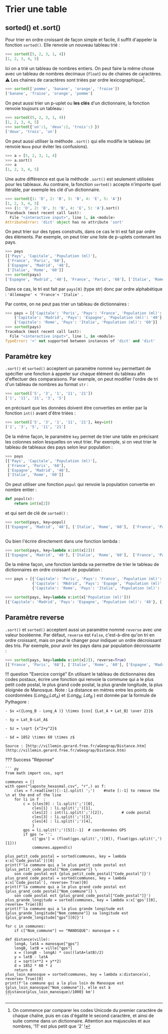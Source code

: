 # Trier une table

## sorted() et .sort()

Pour trier en ordre croissant de façon simple et facile, il suffit d'appeler la fonction `sorted()`. Elle renvoie un nouveau tableau trié :

``` py
>>> sorted([5, 2, 3, 1, 4])
[1, 2, 3, 4, 5]
```

Ici on a trié un tableau de nombres entiers. On peut faire la même chose avec un tableau de nombres decimaux (`float`)  ou de chaines de caractères. :warning: Les chaines de caractères sont triées par ordre lexicographique[^4.1].

[^4.1]: On commence par comparer les  codes Unicode du premier caractère de chaque chaîne, puis en cas d'égalité le second caractère, et ainsi de suite comme dans un dictionnaire. Attention aux majuscules et aux nombres, '11' est plus petit que '2' !

``` py
>>> sorted(['pomme', 'banane', 'orange', 'fraise'])
['banane', 'fraise', 'orange', 'pomme']
```

On peut aussi trier un p-uplet ou **les clés** d'un dictionnaire, la fonction renvoie toujours un tableau :

``` py
>>> sorted((5, 2, 3, 1, 4))
[1, 2, 3, 4, 5]
>>> sorted({'un':1, 'deux':2, 'trois':3 })
['deux', 'trois', 'un']
```

On peut aussi utiliser la méthode `.sort()` qui elle modifie le tableau (et renvoie `None` pour éviter les confusions).

``` py
>>> a = [5, 2, 3, 1, 4]
>>> a.sort()
>>> a
[1, 2, 3, 4, 5]
```

Une autre différence est que la méthode `.sort()` est seulement utilisées pour les tableaux. Au contraire, la fonction `sorted()` accepte n'importe quel itérable, par exemple les clé d'un dictionnaire.

``` py
>>> sorted({1: 'D', 2: 'B', 3: 'B', 4: 'E', 5: 'A'})
[1, 2, 3, 4, 5]
>>> {1: 'D', 2: 'B', 3: 'B', 4: 'E', 5: 'A'}.sort()
Traceback (most recent call last):
  File "<interactive input>", line 1, in <module>
AttributeError: 'dict' object has no attribute 'sort'
```

On peut trier sur des types construits, dans ce cas le tri est fait par ordre des éléments. Par exemple, on peut trier une liste de p-uplets contenant les pays.

``` py
>>> pays
[['Pays', 'Capitale', 'Population (ml)'],
 ['France', 'Paris', '68'],
 ['Espagne', 'Madrid', '48'],
 ['Italie', 'Rome', '60']]
>>> sorted(pays)
['Espagne', 'Madrid', '48'], 'France', 'Paris', '68'], ['Italie', 'Rome', '60']]]
```

Dans ce cas, le tri est fait par `pays[0]` (type str) donc par ordre alphabétique :  `'Allemagne' < 'France'< 'Italie' `.

Par contre, on ne peut pas trier un tableau de dictionnaires :

``` py
>>> pays = [{'Capitale': 'Paris', 'Pays': 'France', 'Population (ml)': '68'}, 
    {'Capitale': 'Madrid', 'Pays': 'Espagne', 'Population (ml)': '48'}, 
    {'Capitale': 'Rome', 'Pays': 'Italie', 'Population (ml)': '60'}]
>>> sorted(pays)
Traceback (most recent call last):
  File "<interactive input>", line 1, in <module>
TypeError: '<' not supported between instances of 'dict' and 'dict' 
```


## Paramètre key

`.sort()` et `sorted()` acceptent un paramètre nommé `key` permettant de spécifier une fonction à appeler sur chaque élément du tableau afin d'effectuer des comparaisons. 
Par exemple, on peut modifier l'ordre de tri d'un tableau de nombres au format `str` :

``` py
>>> sorted(['5', '3', '1', '11', '21'])
['1', '11', '21', '3', '5']
```

en précisant que les données doivent être converties en entier par la fonction `int()` avant d'être triées : 

``` py
>>> sorted(['5', '3', '1', '11', '21'], key=int)
['1', '3', '5', '11', '21']
```

De la même façon, le paramètre `key` permet de trier une table en précisant les colonnes selon lesquelles on veut trier. Par exemple, si on veut trier le tableau de tableaux des pays selon leur population :

``` py
>>> pays
[['Pays', 'Capitale', 'Population (ml)'],
 ['France', 'Paris', '68'],
 ['Espagne', 'Madrid', '48'],
 ['Italie', 'Rome', '60']]

```

On peut utiliser une fonction `popul` qui renvoie la population convertie en nombre entier :

``` py
def popul(x): 
    return int(x[2])
```

et qui sert de clé de `sorted()` :

``` py
>>> sorted(pays, key=popul)
[['Espagne', 'Madrid', '48'], ['Italie', 'Rome', '60'],  ['France', 'Paris', '68']]
 
```

Ou bien l'écrire directement dans une fonction lambda :

``` py
>>> sorted(pays, key=lambda x:int(x[2]))
[['Espagne', 'Madrid', '48'], ['Italie', 'Rome', '60'],  ['France', 'Paris', '68']]
```

De la même façon, une fonction lambda va permettre de trier le tableau de dictionnaires en ordre croissant de population :  

``` py
>>> pays = [{'Capitale': 'Paris', 'Pays': 'France', 'Population (ml)': '68'}, \
            {'Capitale': 'MAdrid', 'Pays': 'Espage', 'Population (ml)': '48'}, \
            {'Capitale': 'Rome', 'Pays': 'Italie', 'Population (ml)': '60'}]

>>> sorted(pays, key=lambda x:int(x['Population (ml)']))
[{'Capitale': 'Madrid', 'Pays': 'Espagne', 'Population (ml)': '48'}, {'Capitale': 'Rome', 'Pays': 'Italie', 'Population (ml)': '60'}, {'Capitale': 'Paris', 'Pays': 'France', 'Population (ml)': '68'}]
```

## Paramètre reverse

`.sort()` et `sorted()` acceptent aussi un paramètre nommé `reverse` avec une valeur booléenne. Par défaut, `reverse` est `False`, c'est-à-dire qu'on tri en ordre croissant, mais on peut le changer pour indiquer un ordre décroissant des tris. 
Par exemple, pour avoir les pays dans par population décroissante :

``` py
>>> sorted(pays, key=lambda x:int(x[2]), reverse=True)
[['France', 'Paris', '68'], ['Italie', 'Rome', '60'], ['Espagne', 'Madrid', '48']]
```


!!! question "Exercice corrigé" 
    En utilisant le tableau de dictionnaires des codes postaux, écrire une fonction qui renvoie la commune qui a le plus petit code postal, le plus grand code postal, la plus grande longitude, la plus éloignée de Manosque. 
    Note : La distance  en mètres entre les points de coordonnées ($Long_A$;$Lat_A$) et ($Long_B$; $Lat_B$ ) est donnée par la formule de Pythagore : 

    - $x =({Long_B - Long_A )} \times {cos⁡{ {Lat_A + Lat_B} \over 2}}$
    
    - $y = Lat_B-Lat_A$
    
    - $z = \sqrt {x^2+y^2}$

    - $d = 1852 \times 60 \times z$

    Source : [http://villemin.gerard.free.fr/aGeograp/Distance.htm](http://villemin.gerard.free.fr/aGeograp/Distance.htm)

??? Success "Réponse"

    ``` py
    from math import cos, sqrt

    communes = []
    with open("laposte_hexasmal.csv", "r",) as f:
        cles = f.readline()[:-1].split( ';')    #note [:-1] to remove the \n at the end of the line
        for li in f  :
            c = {cles[0] : li.split(';')[0],
                cles[1] : li.split(';')[1],
                cles[2] : int(li.split(';')[2]),        # code postal
                cles[3] : li.split(';')[3],
                cles[4] : li.split(';')[4],
                }
            gps = li.split(';')[5][:-1]  # coordonnées GPS
            if gps != '':
                c['gps'] = (float(gps.split(',')[0]), float(gps.split(',')[1]))
                communes.append(c)

    plus_petit_code_postal = sorted(communes, key = lambda x:x['Code_postal'])[0]
    print(f'la commune qui a le plus petit code postal est {plus_petit_code_postal["Nom_commune"]} \
        son code postal est {plus_petit_code_postal["Code_postal"]}')
    plus_grand_code_postal = sorted(communes, key = lambda x:x['Code_postal'], reverse= True)[0]
    print(f'la commune qui a le plus grand code postal est {plus_grand_code_postal["Nom_commune"]} \
        son code postal est {plus_grand_code_postal["Code_postal"]}')
    plus_grande_longitude = sorted(communes, key = lambda x:x['gps'][0], reverse= True)[0]
    print(f'la commune qui a la plus grande longitude est {plus_grande_longitude["Nom_commune"]} sa longitude est {plus_grande_longitude["gps"][0]}')

    for c in communes:
        if c["Nom_commune"] == "MANOSQUE": manosque = c

    def distance(ville):
        longA, latA = manosque["gps"]
        longB, latB = ville["gps"]
        x = (longB - longA) * cos((latA+latB)/2)
        y = latB - latA
        z = sqrt(x**2 + y**2)
        d = 1852 * 60 * z
        return d
    plus_loin_manosque = sorted(communes, key = lambda x:distance(x), reverse= True)[0]
    print(f'la commune qui a la plus loin de Manosque est {plus_loin_manosque["Nom_commune"]}, elle est à {distance(plus_loin_manosque)/1000} km')
    ```

